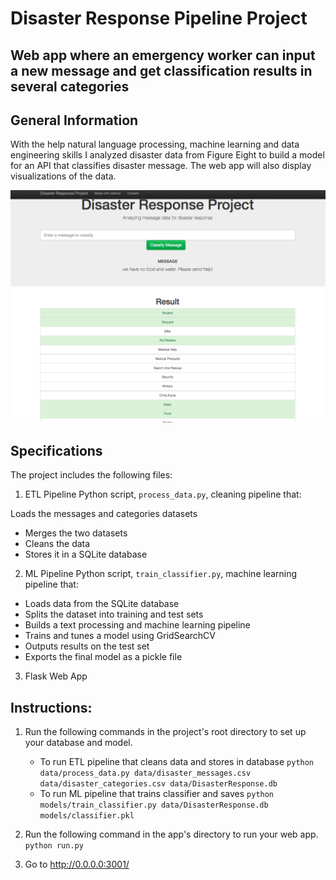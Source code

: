 # Disaster Response Pipeline Project

##  Web app where an emergency worker can input a new message and get classification results in several categories

## General Information
With the help natural language processing, machine learning and data engineering skills I analyzed disaster data from Figure Eight to build a model for an API that classifies disaster message.
The web app will also display visualizations of the data.

![alt text](https://github.com/JannisMueller/Disaster-Response-Pipeline/blob/master/disaster_app_screenshot.png)

## Specifications
The project includes the following files:

1. ETL Pipeline
Python script, `process_data.py`, cleaning pipeline that:

Loads the messages and categories datasets
- Merges the two datasets
- Cleans the data
- Stores it in a SQLite database

2. ML Pipeline
Python script, `train_classifier.py`, machine learning pipeline that:

- Loads data from the SQLite database
- Splits the dataset into training and test sets
- Builds a text processing and machine learning pipeline
- Trains and tunes a model using GridSearchCV
- Outputs results on the test set
- Exports the final model as a pickle file

3. Flask Web App


## Instructions:
1. Run the following commands in the project's root directory to set up your database and model.

    - To run ETL pipeline that cleans data and stores in database
        `python data/process_data.py data/disaster_messages.csv data/disaster_categories.csv data/DisasterResponse.db`
    - To run ML pipeline that trains classifier and saves
        `python models/train_classifier.py data/DisasterResponse.db models/classifier.pkl`

2. Run the following command in the app's directory to run your web app.
    `python run.py`

3. Go to http://0.0.0.0:3001/
